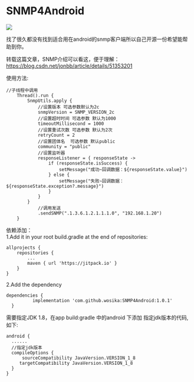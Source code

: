 # SNMP4Android

[![](https://jitpack.io/v/wosika/SNMP4Android.svg)](https://jitpack.io/#wosika/SNMP4Android)

找了很久都没有找到适合用在android的snmp客户端所以自己开源一份希望能帮助到你。<br/>

转载这篇文章，SNMP介绍可以看这，便于理解：https://blog.csdn.net/jonbb/article/details/51353201

使用方法:<br/>

    //子线程中调用
        Thread().run {
            SnmpUtils.apply {
                //设置版本 可选参数默认为2c
                snmpVersion = SNMP_VERSION_2c
                //设置超时时间 可选参数 默认为1000
                timeoutMillisecond = 1000
                //设置重试次数 可选参数 默认为2次
                retryCount = 2
                //设置团体名  可选参数 默认public
                community = "public"
                //设置监听器
                responseListener = { responseState ->
                    if (responseState.isSuccess) {
                        setMessage("成功~回调数据：${responseState.value}")
                    } else {
                        setMessage("失败~回调数据：${responseState.exception?.message}")
                    }
                }
            }
                //调用发送
                .sendSNMP(".1.3.6.1.2.1.1.1.0", "192.168.1.20")
        }


依赖添加：<br/>
  1.Add it in your root build.gradle at the end of repositories:

	allprojects {
		repositories {
			...
			maven { url 'https://jitpack.io' }
		}
	}
  
  2.Add the dependency
  
    dependencies {
	          implementation 'com.github.wosika:SNMP4Android:1.0.1'
	  }
	  
 需要指定JDK 1.8，在app build:gradle 中的android 下添加 指定jdk版本的代码,如下:
 
	android {
  	  ......
  	  //指定jdk版本
  	  compileOptions {
  	      sourceCompatibility JavaVersion.VERSION_1_8
   	     targetCompatibility JavaVersion.VERSION_1_8
  	  }
	}	
    
